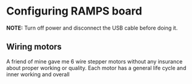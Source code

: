 # Configuring RAMPS board
**NOTE:** Turn off power and disconnect the USB cable before doing it.

## Wiring motors
A friend of mine gave me 6 wire stepper motors without any insurance about proper working or quality. Each motor has a general life cycle and inner working and overall 